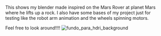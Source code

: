 This shows my blender made inspired on the Mars Rover at planet Mars where he lifts up a rock.
I also have some bases of my project just for testing like the robot arm animation and the wheels spinning motors.

Feel free to look around!!!!
![fundo_para_hdri_background](https://user-images.githubusercontent.com/32963070/154138032-eb42f606-6e4a-4e78-8be9-bdb88a76e6d4.jpg)
